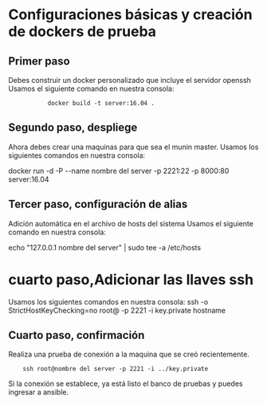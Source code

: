 # Configuraciones básicas y creación de dockers de prueba

## Primer paso
Debes construir un docker personalizado que incluye el servidor openssh
Usamos el siguiente comando en nuestra consola: 
               
               docker build -t server:16.04 .

## Segundo paso, despliege

Ahora debes crear una maquinas para que sea el munin master.
Usamos los siguientes comandos en nuestra consola: 

docker run -d -P --name nombre del server -p 2221:22 -p 8000:80 server:16.04


## Tercer paso, configuración de alias

Adición automática en el archivo de hosts del sistema
Usamos el siguiente comando en nuestra consola:

echo "127.0.0.1  nombre del server" | sudo tee -a /etc/hosts



# cuarto paso,Adicionar las llaves ssh</h3>
Usamos los siguientes comandos en nuestra consola: 
ssh -o StrictHostKeyChecking=no root@<nombre del server> -p 2221 -i key.private hostname


## Cuarto paso, confirmación
Realiza una prueba de conexión a la maquina que se creó recientemente.

        ssh root@nombre del server -p 2221 -i ../key.private

Si la conexión se establece, ya está listo el banco de pruebas y puedes ingresar a ansible.




